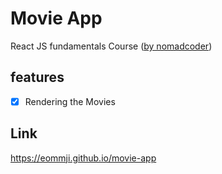 # Movie App
React JS fundamentals Course ([by nomadcoder](https://academy.nomadcoders.co/p/reactjs-fundamentals))

## features
- [x] Rendering the Movies

## Link
https://eommji.github.io/movie-app
